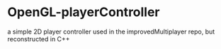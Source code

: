 # OpenGL-playerController
a simple 2D player controller used in the improvedMultiplayer repo, but reconstructed in C++
